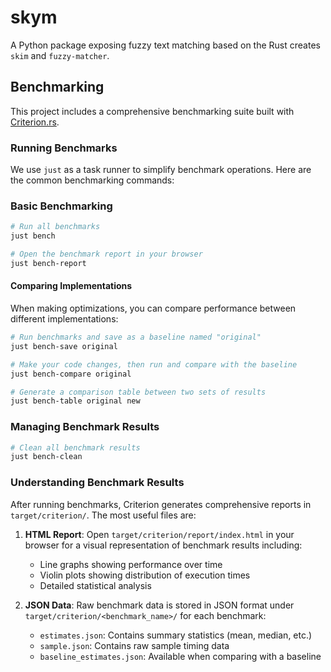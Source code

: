 # skym

A Python package exposing fuzzy text matching based on the Rust creates `skim` and `fuzzy-matcher`.

## Benchmarking

This project includes a comprehensive benchmarking suite built with [Criterion.rs](https://github.com/bheisler/criterion.rs).

### Running Benchmarks

We use `just` as a task runner to simplify benchmark operations. Here are the common benchmarking commands:

### Basic Benchmarking

```bash
# Run all benchmarks
just bench

# Open the benchmark report in your browser
just bench-report
```

#### Comparing Implementations

When making optimizations, you can compare performance between different implementations:

```bash
# Run benchmarks and save as a baseline named "original"
just bench-save original

# Make your code changes, then run and compare with the baseline
just bench-compare original

# Generate a comparison table between two sets of results
just bench-table original new
```

### Managing Benchmark Results

```bash
# Clean all benchmark results
just bench-clean
```

### Understanding Benchmark Results

After running benchmarks, Criterion generates comprehensive reports in `target/criterion/`. The most useful files are:

1. **HTML Report**: Open `target/criterion/report/index.html` in your browser for a visual representation of benchmark results including:
   - Line graphs showing performance over time
   - Violin plots showing distribution of execution times
   - Detailed statistical analysis

2. **JSON Data**: Raw benchmark data is stored in JSON format under `target/criterion/<benchmark_name>/` for each benchmark:
   - `estimates.json`: Contains summary statistics (mean, median, etc.)
   - `sample.json`: Contains raw sample timing data
   - `baseline_estimates.json`: Available when comparing with a baseline

